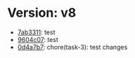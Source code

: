 # Version: v8

* [7ab3311](https://github.com/VictoriaSko/unit-demo-cra/commit/7ab33114ab8304fbfad234e120087f95251a7e86): test
* [9604c07](https://github.com/VictoriaSko/unit-demo-cra/commit/9604c079b724c64831e1da73a28c74b64f4a1645): test
* [0d4a7b7](https://github.com/VictoriaSko/unit-demo-cra/commit/0d4a7b782e908822495b78ee871b4a3ed0436516): chore(task-3): test changes

